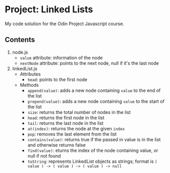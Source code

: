 # Project: Linked Lists
My code solution for the Odin Project Javascript course.

## Contents
1. node.js
    - `value` attribute: information of the node
    - `nextNode` attribute: points to the next node, null if it's the last node
2. linkedList.js
    - Attributes
        - `head`: points to the first node
    - Methods
        - `append(value)`: adds a new node containing `value` to the end of the list
        - `prepend(value)`: adds a new node containing `value` to the start of the list
        - `size`: returns the total number of nodes in the list
        - `head`: returns the first node in the list
        - `tail`: returns the last node in the list
        - `at(index)`: returns the node at the given `index`
        - `pop`: removes the last element from the list  
        - `contains(value)`: returns true if the passed in value is in the list and otherwise returns false
        - `find(value)`: eturns the index of the node containing value, or null if not found
        - `toString`: represents LinkedList objects as strings; format is `( value ) -> ( value ) -> ( value ) -> null`